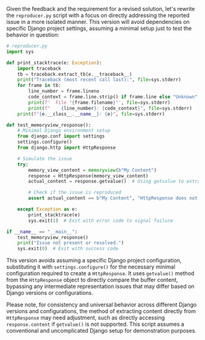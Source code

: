 Given the feedback and the requirement for a revised solution, let's rewrite the `reproducer.py` script with a focus on directly addressing the reported issue in a more isolated manner. This version will avoid dependencies on specific Django project settings, assuming a minimal setup just to test the behavior in question:

```python
# reproducer.py
import sys

def print_stacktrace(e: Exception):
    import traceback
    tb = traceback.extract_tb(e.__traceback__)
    print("Traceback (most recent call last):", file=sys.stderr)
    for frame in tb:
        line_number = frame.lineno
        code_context = frame.line.strip() if frame.line else "Unknown"
        print(f'  File "{frame.filename}"', file=sys.stderr)
        print(f"    {line_number}: {code_context}", file=sys.stderr)
    print(f"{e.__class__.__name__}: {e}", file=sys.stderr)

def test_memoryview_response():
    # Minimal Django environment setup
    from django.conf import settings
    settings.configure()
    from django.http import HttpResponse

    # Simulate the issue
    try:
        memory_view_content = memoryview(b"My Content")
        response = HttpResponse(memory_view_content)
        actual_content = response.getvalue()  # Using getvalue to extract the buffer content

        # Check if the issue is reproduced
        assert actual_content == b"My Content", "HttpResponse does not handle memoryview objects correctly."

    except Exception as e:
        print_stacktrace(e)
        sys.exit(1)  # Exit with error code to signal failure

if __name__ == "__main__":
    test_memoryview_response()
    print("Issue not present or resolved.")
    sys.exit(0)  # Exit with success code
```

This version avoids assuming a specific Django project configuration, substituting it with `settings.configure()` for the necessary minimal configuration required to create a `HttpResponse`. It uses `getvalue()` method from the `HttpResponse` object to directly compare the buffer content, bypassing any intermediate representation issues that may differ based on Django versions or configurations.

Please note, for consistency and universal behavior across different Django versions and configurations, the method of extracting content directly from `HttpResponse` may need adjustment, such as directly accessing `response.content` if `getvalue()` is not supported. This script assumes a conventional and uncomplicated Django setup for demonstration purposes.